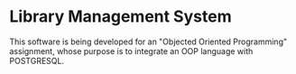 # Library Management System

This software is being developed for an "Objected Oriented Programming" assignment, whose purpose is to integrate an OOP language with POSTGRESQL.